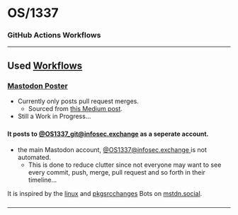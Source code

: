 # OS/1337
### GitHub Actions Workflows

---
####
## Used [Workflows](profile/workflows)

###
### [Mastodon Poster](profile/workflows/post_to_mastodon.yml)
- Currently only posts pull request merges.
  - Sourced from [this Medium post](https://scidsg.medium.com/automate-posts-to-mastodon-with-github-actions-eb73a921c037).
- Still a Work in Progress...
###

#### It posts to [@OS1337_git@infosec.exchange](https://infosec.exchange/@OS1337_git) as a seperate account.
- the main Mastodon account, [@OS1337@infosec.exchange ](https://infosec.exchange/@OS1337) is not automated.
  - This is done to reduce clutter since not everyone may want to see every commit, push, merge, pull request and so forth in their timeline...

It is inspired by the [linux](https://infosec.exchange/@linux@mstdn.social) and [pkgsrcchanges](https://infosec.exchange/@pkgsrcchanges@mstdn.social) Bots on [mstdn.social](https://mstdn.social/).
###

--- 